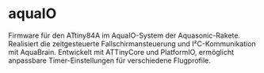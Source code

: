 # aquaIO
Firmware für den ATtiny84A im AquaIO-System der Aquasonic-Rakete. Realisiert die zeitgesteuerte Fallschirmansteuerung und I²C-Kommunikation mit AquaBrain. Entwickelt mit ATTinyCore und PlatformIO, ermöglicht anpassbare Timer-Einstellungen für verschiedene Flugprofile.
